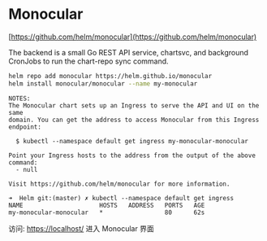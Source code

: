 # Monocular

[https://github.com/helm/monocular](https://github.com/helm/monocular)

The backend is a small Go REST API service, chartsvc, and background CronJobs to run the chart-repo sync command.


```bash
helm repo add monocular https://helm.github.io/monocular
helm install monocular/monocular --name my-monocular
```

```
NOTES:
The Monocular chart sets up an Ingress to serve the API and UI on the same
domain. You can get the address to access Monocular from this Ingress endpoint:

  $ kubectl --namespace default get ingress my-monocular-monocular

Point your Ingress hosts to the address from the output of the above command:
  - null

Visit https://github.com/helm/monocular for more information.
```

```
➜  Helm git:(master) ✗ kubectl --namespace default get ingress
NAME                     HOSTS   ADDRESS   PORTS   AGE
my-monocular-monocular   *                 80      62s
```

访问: [https://localhost/](https://localhost/) 进入 Monocular 界面


